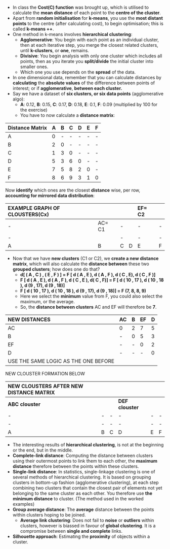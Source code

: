 * In class the **Cost(C) function** was brought up, which is utilised to calculate the **mean distance** of each point to the **centre of the cluster**.  
* Apart from **random initialisation** for **k-means**, you use the **most distant points** to the centre (after calculating cost), to begin optimisation; this is called **k-means \++**.  
* One method in k-means involves **hierarchical clustering**:  
  * **Agglomerative**: You begin with each point as an individual cluster, then at each iterative step, you merge the closest related clusters, until **k-clusters**, or **one**, remains.  
  * **Divisive**: You begin analysis with only one cluster which includes all points, then as you iterate you **split/divide** the initial cluster into smaller ones.  
  * Which one you use depends on the **spread** of the data.  
* In one dimensional data, remember that you can calculate distances by **calculating** the **absolute values** of the difference between points of interest; or if **agglomerative**, **between each cluster.**  
* Say we have a dataset of **six clusters, or six data points** (agglomerative algo):  
  * **A**: 0.12, **B**: 0.15, **C**: 0.17, **D**: 0.18, **E**: 0.1, **F**: 0.09 (multiplied by 100 for the exercise)  
  * You have to now calculate a **distance matrix**:

| Distance Matrix | A | B | C | D | E | F |
| :---- | ----- | ----- | ----- | ----- | ----- | ----- |
| A | 0 | \- | \- | \- | \- | \- |
| B | 2 | 0 | \- | \- | \- | \- |
| C | 1 | 3 | 0 | \-  | \- | \- |
| D | 5 | 3 | 6 | 0 | \- | \- |
| E | 7 | 5 | 8 | 2 | 0 | \- |
| F | 8 | 6 | 9 | 3 | 1 | 0 |

Now **identify** which ones are the closest **distance** wise, per row, **accounting for mirrored data distribution**:

| EXAMPLE GRAPH OF CLOUSTERS(Cx) |  |  |  | EF= C2 |  |
| :---- | :---- | :---- | :---- | :---- | :---- |
| \- | AC= C1 | \- |  | \- | \- |
| \- |  | \- |  | \- | \- |
| A | B | C | D | E | F |

* Now that we have **new clusters** (C1 or C2), we **create a new distance matrix**, which will also calculate the **distance between** these two **grouped clusters**; how does one do that?  
  * **d\[ ( A , C ) , ( E ,  F ) \] \= F \[ d ( A , E ), d ( A , F ), d ( C , E), d ( C , F )\]**  
  * **F \[ d ( A , E ), d ( A , F ), d ( C ,  E ), d( C , F)\] \= F \[ d ( 10 , 17 ), d ( 10 , 18 ), d (9 , 17), d (9 , 18)\]**  
  * **F \[ d ( 10 , 17 ), d ( 10 , 18 ), d (9 , 17), d (9 , 18)\] \= F (7, 8, 8, 9\)**  
  * Here we select the **minimum** value from F, you could also select the maximum, or the average.   
  * So, the **distance between clusters** AC and EF will therefore be **7**. 

| NEW DISTANCES | AC | B | EF | D |
| :---- | ----- | ----- | ----- | ----- |
| AC | 0 | 2 | 7 | 5 |
| B | - | 0 | 5 | 3 |
| EF | - | - | 0 | 2 |
| D | - | - | - | 0 |
| USE THE SAME LOGIC AS THE ONE BEFORE |  |  |  |  |

 NEW CLOUSTER FORMATION BELOW

| NEW CLOUSTERS AFTER NEW DISTANCE MATRIX |  |  |  |  |  |
| :---- | :---- | :---- | :---- | :---- | :---- |
| **ABC clouster** |  |  | **DEF clouster** |  |  |
| \- | \- | \- | \- | \- | \- |
| \- | \- | \- | \- | \- | \- |
| A | B | C | D | E | F |

* The interesting results of **hierarchical clustering**, is not at the beginning or the end, but in the middle.   
* **Complete-link distance**: Computing the distance between clusters using their outermost points to link them to each other, the **maximum distance** therefore between the points within these clusters.  
* **Single-link distance**: In statistics, single-linkage clustering is one of several methods of hierarchical clustering. It is based on grouping clusters in bottom-up fashion (agglomerative clustering), at each step combining two clusters that contain the closest pair of elements not yet belonging to the same cluster as each other. You therefore use **the minimum distance** to cluster. (The method used in the worked examples)  
* **Group average distance**: The **average** distance between the points within clusters hoping to be joined.  
  * **Average link clustering**: Does not fail to **noise** or **outliers** within clusters, however is biassed in favour of **global clustering**. It is a compromise between **single and complete** links.  
* **Silhouette approach**: Estimating the **proximity** of objects within a cluster.
